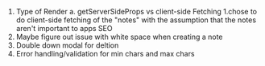 1. Type of Render
    a. getServerSideProps vs client-side Fetching
        1.chose to do client-side fetching of the "notes" with the assumption that the notes aren't important to apps SEO
2. Maybe figure out issue with white space when creating a note
3. Double down modal for deltion
4. Error handling/validation for min chars and max chars
